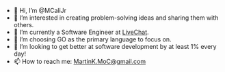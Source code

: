 - 👋 Hi, I’m @MCaliJr
- 👀 I’m interested in creating problem-solving ideas and sharing them with others.
- 🌱 I’m currently a Software Engineer at [LiveChat](https://www.livechat.com/).
- 🎯 I’m choosing GO as the primary language to focus on.
- 💞️ I’m looking to get better at software development by at least 1% every day!
- 📫 How to reach me: MartinK.MoC@gmail.com

<!---
MCaliJr/MCaliJr is a ✨ special ✨ repository because its `README.md` (this file) appears on your GitHub profile.
You can click the Preview link to take a look at your changes.
--->
